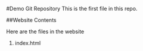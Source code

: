 #Demo Git Repository
This is the first file in this repo.

##Website Contents

Here are the files in the website

1. index.html